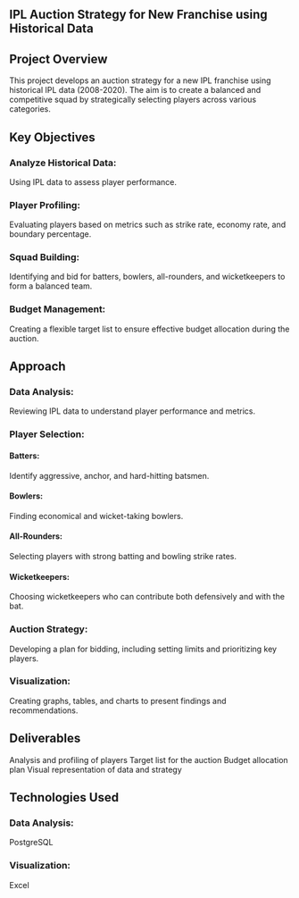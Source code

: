 ## IPL Auction Strategy for New Franchise using Historical Data

## Project Overview
This project develops an auction strategy for a new IPL franchise using historical IPL data (2008-2020). The aim is to create a balanced and competitive squad by strategically selecting players across various categories.

## Key Objectives
### Analyze Historical Data: 
Using IPL data to assess player performance.
### Player Profiling: 
Evaluating players based on metrics such as strike rate, economy rate, and boundary percentage.
### Squad Building: 
Identifying and bid for batters, bowlers, all-rounders, and wicketkeepers to form a balanced team.
### Budget Management: 
Creating a flexible target list to ensure effective budget allocation during the auction.

## Approach
### Data Analysis: 
Reviewing IPL data to understand player performance and metrics.
### Player Selection:
#### Batters: 
Identify aggressive, anchor, and hard-hitting batsmen.
#### Bowlers: 
Finding economical and wicket-taking bowlers.
#### All-Rounders: 
Selecting players with strong batting and bowling strike rates.
#### Wicketkeepers: 
Choosing wicketkeepers who can contribute both defensively and with the bat.
### Auction Strategy: 
Developing a plan for bidding, including setting limits and prioritizing key players.
### Visualization: 
Creating graphs, tables, and charts to present findings and recommendations.

## Deliverables
Analysis and profiling of players
Target list for the auction
Budget allocation plan
Visual representation of data and strategy

## Technologies Used
### Data Analysis: 
PostgreSQL
### Visualization: 
Excel
